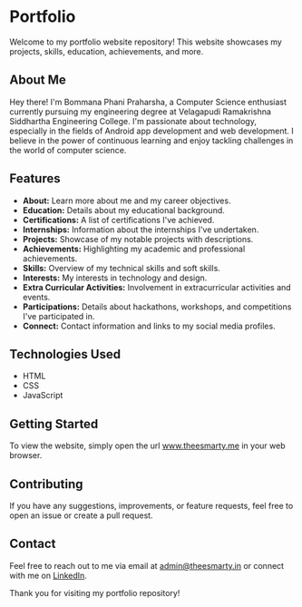 # Portfolio

Welcome to my portfolio website repository! This website showcases my projects, skills, education, achievements, and more.

## About Me

Hey there! I'm Bommana Phani Praharsha, a Computer Science enthusiast currently pursuing my engineering degree at Velagapudi Ramakrishna Siddhartha Engineering College. I'm passionate about technology, especially in the fields of Android app development and web development. I believe in the power of continuous learning and enjoy tackling challenges in the world of computer science.

## Features

- **About:** Learn more about me and my career objectives.
- **Education:** Details about my educational background.
- **Certifications:** A list of certifications I've achieved.
- **Internships:** Information about the internships I've undertaken.
- **Projects:** Showcase of my notable projects with descriptions.
- **Achievements:** Highlighting my academic and professional achievements.
- **Skills:** Overview of my technical skills and soft skills.
- **Interests:** My interests in technology and design.
- **Extra Curricular Activities:** Involvement in extracurricular activities and events.
- **Participations:** Details about hackathons, workshops, and competitions I've participated in.
- **Connect:** Contact information and links to my social media profiles.

## Technologies Used

- HTML
- CSS
- JavaScript

## Getting Started

To view the website, simply open the url www.theesmarty.me in your web browser.

## Contributing

If you have any suggestions, improvements, or feature requests, feel free to open an issue or create a pull request.

## Contact

Feel free to reach out to me via email at [admin@theesmarty.in](mailto:admin@theesmarty.in) or connect with me on [LinkedIn](https://www.linkedin.com/in/phanipraharshab).

Thank you for visiting my portfolio repository!
